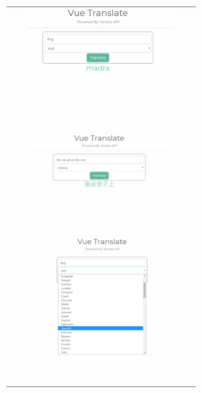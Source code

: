 <table>
  <tr>
    <td width="10%"></td>
    <td><img src="https://github.com/iluso-6/Vue-Translate/blob/master/screenshots/main.PNG?raw=true"></td>
    <td width="10%"></td>

<br><br>

  </tr>
    <tr>
    <td width="10%"></td>
    <td><img src="https://github.com/iluso-6/Vue-Translate/blob/master/screenshots/sentence.PNG?raw=true"></td>
    <td width="10%"></td>

<br><br>

  </tr>
    <tr>
    <td width="10%"></td>
    <td><img src="https://github.com/iluso-6/Vue-Translate/blob/master/screenshots/langs.PNG?raw=true"></td>
    <td width="10%"></td>

<br><br>

  </tr>
</table>  


